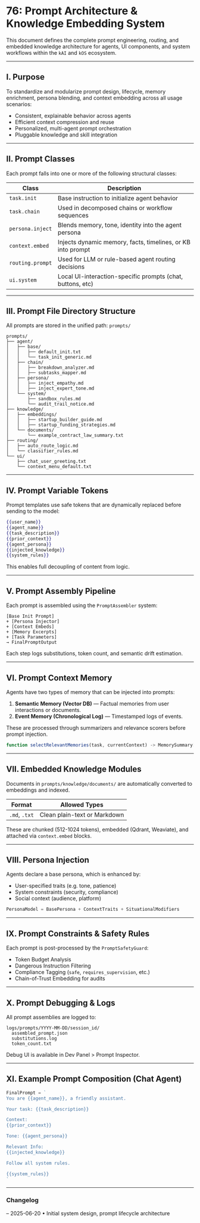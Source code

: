 # 76: Prompt Architecture & Knowledge Embedding System

This document defines the complete prompt engineering, routing, and embedded knowledge architecture for agents, UI components, and system workflows within the `kAI` and `kOS` ecosystem.

---

## I. Purpose

To standardize and modularize prompt design, lifecycle, memory enrichment, persona blending, and context embedding across all usage scenarios:

- Consistent, explainable behavior across agents
- Efficient context compression and reuse
- Personalized, multi-agent prompt orchestration
- Pluggable knowledge and skill integration

---

## II. Prompt Classes

Each prompt falls into one or more of the following structural classes:

| Class            | Description                                                 |
| ---------------- | ----------------------------------------------------------- |
| `task.init`      | Base instruction to initialize agent behavior               |
| `task.chain`     | Used in decomposed chains or workflow sequences             |
| `persona.inject` | Blends memory, tone, identity into the agent persona        |
| `context.embed`  | Injects dynamic memory, facts, timelines, or KB into prompt |
| `routing.prompt` | Used for LLM or rule-based agent routing decisions          |
| `ui.system`      | Local UI-interaction-specific prompts (chat, buttons, etc)  |

---

## III. Prompt File Directory Structure

All prompts are stored in the unified path: `prompts/`

```text
prompts/
├── agent/
│   ├── base/
│   │   ├── default_init.txt
│   │   └── task_init_generic.md
│   ├── chain/
│   │   ├── breakdown_analyzer.md
│   │   ├── subtasks_mapper.md
│   ├── persona/
│   │   ├── inject_empathy.md
│   │   ├── inject_expert_tone.md
│   └── system/
│       ├── sandbox_rules.md
│       └── audit_trail_notice.md
├── knowledge/
│   ├── embeddings/
│   │   ├── startup_builder_guide.md
│   │   ├── startup_funding_strategies.md
│   └── documents/
│       └── example_contract_law_summary.txt
├── routing/
│   ├── auto_route_logic.md
│   └── classifier_rules.md
└── ui/
    ├── chat_user_greeting.txt
    └── context_menu_default.txt
```

---

## IV. Prompt Variable Tokens

Prompt templates use safe tokens that are dynamically replaced before sending to the model:

```handlebars
{{user_name}}
{{agent_name}}
{{task_description}}
{{prior_context}}
{{agent_persona}}
{{injected_knowledge}}
{{system_rules}}
```

This enables full decoupling of content from logic.

---

## V. Prompt Assembly Pipeline

Each prompt is assembled using the `PromptAssembler` system:

```text
[Base Init Prompt]
+ [Persona Injector]
+ [Context Embeds]
+ [Memory Excerpts]
+ [Task Parameters]
→ FinalPromptOutput
```

Each step logs substitutions, token count, and semantic drift estimation.

---

## VI. Prompt Context Memory

Agents have two types of memory that can be injected into prompts:

1. **Semantic Memory (Vector DB)** — Factual memories from user interactions or documents.
2. **Event Memory (Chronological Log)** — Timestamped logs of events.

These are processed through summarizers and relevance scorers before prompt injection.

```ts
function selectRelevantMemories(task, currentContext) -> MemorySummary[]
```

---

## VII. Embedded Knowledge Modules

Documents in `prompts/knowledge/documents/` are automatically converted to embeddings and indexed.

| Format        | Allowed Types                |
| ------------- | ---------------------------- |
| `.md`, `.txt` | Clean plain-text or Markdown |

These are chunked (512-1024 tokens), embedded (Qdrant, Weaviate), and attached via `context.embed` blocks.

---

## VIII. Persona Injection

Agents declare a base persona, which is enhanced by:

- User-specified traits (e.g. tone, patience)
- System constraints (security, compliance)
- Social context (audience, platform)

```ts
PersonaModel = BasePersona + ContextTraits + SituationalModifiers
```

---

## IX. Prompt Constraints & Safety Rules

Each prompt is post-processed by the `PromptSafetyGuard`:

- Token Budget Analysis
- Dangerous Instruction Filtering
- Compliance Tagging (`safe`, `requires_supervision`, etc.)
- Chain-of-Trust Embedding for audits

---

## X. Prompt Debugging & Logs

All prompt assemblies are logged to:

```
logs/prompts/YYYY-MM-DD/session_id/
  assembled_prompt.json
  substitutions.log
  token_count.txt
```

Debug UI is available in Dev Panel > Prompt Inspector.

---

## XI. Example Prompt Composition (Chat Agent)

```ts
FinalPrompt = `
You are {{agent_name}}, a friendly assistant.

Your task: {{task_description}}

Context:
{{prior_context}}

Tone: {{agent_persona}}

Relevant Info:
{{injected_knowledge}}

Follow all system rules.

{{system_rules}}
`
```

---

### Changelog

– 2025-06-20 • Initial system design, prompt lifecycle architecture

